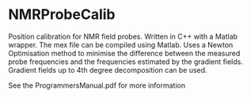 # NMRProbeCalib
Position calibration for NMR field probes. Written in C++ with a Matlab wrapper.
The mex file can be compiled using Matlab.
Uses a Newton Optimisation method to minimise the difference between the measured
probe frequencies and the frequencies estimated by the gradient fields.
Gradient fields up to 4th degree decomposition can be used.

See the ProgrammersManual.pdf for more information
